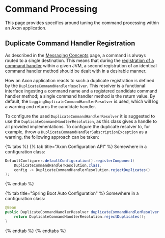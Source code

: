 # Command Processing

This page provides specifics around tuning the command processing within an Axon application.‌

## Duplicate Command Handler Registration <a id="duplicate-command-handler-registration"></a>

As described in the [Messaging Concepts](../messaging-concepts/) page, a command is always routed to a single destination. This means that during the [registration of a command handler](../axon-framework-commands/configuration.md#registering-a-command-handler) within a given JVM, a second registration of an identical command handler method should be dealt with in a desirable manner.‌

How an Axon application reacts to such a duplicate registration is defined by the `DuplicateCommandHandlerResolver`. This resolver is a functional interface ingesting a command name and a registered candidate command handler method; a single command handler method is the return value. By default, the `LoggingDuplicateCommandHandlerResolver` is used, which will log a warning and returns the candidate handler.‌

To configure the used `DuplicateCommandHandlerResolver` it is suggested to use the `DuplicateCommandHandlerResolution`, as this class gives a handle to all provided implementations. To configure the duplicate resolver to, for example, throw a `DuplicateCommandHandlerSubscriptionException` as a warning, the following approach can be taken:

{% tabs %}
{% tab title="Axon Configuration API" %}
Somewhere in a configuration class:

```java
DefaultConfigurer.defaultConfiguration().registerComponent(
    DuplicateCommandHandlerResolution.class,
    config -> DuplicateCommandHandlerResolution.rejectDuplicates()
);
```
{% endtab %}

{% tab title="Spring Boot Auto Configuration" %}
Somewhere in a configuration class:

```java
@Bean
public DuplicateCommandHandlerResolver duplicateCommandHandlerResolver() {
    return DuplicateCommandHandlerResolution.rejectDuplicates();
}
```
{% endtab %}
{% endtabs %}


